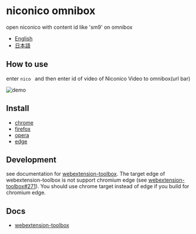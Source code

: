 # niconico omnibox

open niconico with content id like 'sm9' on omnibox

- [English](README.en.md)
- [日本語](README.md)

## How to use

enter `nico ` and then enter id of video of Niconico Video to omnibox(url bar)

![demo](niconico-omnibox-demo.png)

## Install

- [chrome](https://chrome.google.com/webstore/detail/nblkbnnlnleeehkaigljiodjjgdeicki/)
- [firefox](https://addons.mozilla.org/ja/firefox/addon/niconico-omnibox/)
- [opera](https://addons.opera.com/ja/extensions/details/niconico-omnibox/)
- [edge](https://microsoftedge.microsoft.com/addons/detail/pepmljndnfaikadencapehmehmijbich/)

## Development

see documentation for [webextension-toolbox].
The target edge of webextension-toolbox is not support chromium edge (see [webextension-toolbox#271]).
You should use chrome target instead of edge if you build for chromium edge.

## Docs

* [webextension-toolbox]

[webextension-toolbox]: https://github.com/HaNdTriX/webextension-toolbox
[webextension-toolbox#271]: https://github.com/webextension-toolbox/webextension-toolbox/issues/271
